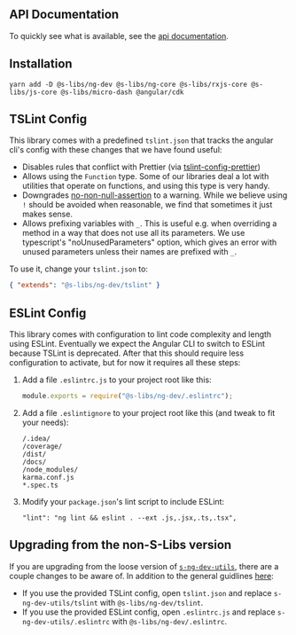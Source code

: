 ## API Documentation

To quickly see what is available, see the [api documentation](https://simontonsoftware.github.io/s-libs/ng-dev).

## Installation

```
yarn add -D @s-libs/ng-dev @s-libs/ng-core @s-libs/rxjs-core @s-libs/js-core @s-libs/micro-dash @angular/cdk
```

## TSLint Config

This library comes with a predefined `tslint.json` that tracks the angular cli's config with these changes that we have found useful:

- Disables rules that conflict with Prettier (via [tslint-config-prettier](https://github.com/prettier/tslint-config-prettier))
- Allows using the `Function` type. Some of our libraries deal a lot with utilities that operate on functions, and using this type is very handy.
- Downgrades [no-non-null-assertion](https://palantir.github.io/tslint/rules/no-non-null-assertion/) to a warning. While we believe using `!` should be avoided when reasonable, we find that sometimes it just makes sense.
- Allows prefixing variables with `_`. This is useful e.g. when overriding a method in a way that does not use all its parameters. We use typescript's "noUnusedParameters" option, which gives an error with unused parameters unless their names are prefixed with `_`.

To use it, change your `tslint.json` to:

```json
{ "extends": "@s-libs/ng-dev/tslint" }
```

## ESLint Config

This library comes with configuration to lint code complexity and length using ESLint. Eventually we expect the Angular CLI to switch to ESLint because TSLint is deprecated. After that this should require less configuration to activate, but for now it requires all these steps:

1. Add a file `.eslintrc.js` to your project root like this:

   ```js
   module.exports = require("@s-libs/ng-dev/.eslintrc");
   ```

1. Add a file `.eslintignore` to your project root like this (and tweak to fit your needs):

   ```
   /.idea/
   /coverage/
   /dist/
   /docs/
   /node_modules/
   karma.conf.js
   *.spec.ts
   ```

1. Modify your `package.json`'s lint script to include ESLint:
   ```
   "lint": "ng lint && eslint . --ext .js,.jsx,.ts,.tsx",
   ```

## Upgrading from the non-S-Libs version

If you are upgrading from the loose version of [`s-ng-dev-utils`](https://github.com/simontonsoftware/s-ng-dev-utils), there are a couple changes to be aware of. In addition to the general guidlines [here](https://github.com/simontonsoftware/s-libs/#upgrading-from-the-loose-packages):

- If you use the provided TSLint config, open `tslint.json` and replace `s-ng-dev-utils/tslint` with `@s-libs/ng-dev/tslint`.
- If you use the provided ESLint config, open `.eslintrc.js` and replace `s-ng-dev-utils/.eslintrc` with `@s-libs/ng-dev/.eslintrc`.
